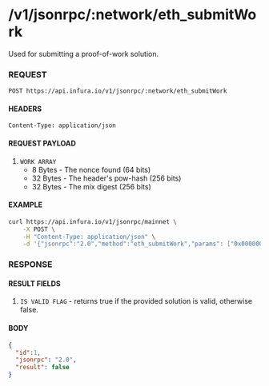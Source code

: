 # /v1/jsonrpc/:network/eth_submitWork

Used for submitting a proof-of-work solution.

### REQUEST

`POST https://api.infura.io/v1/jsonrpc/:network/eth_submitWork`

#### HEADERS

`Content-Type: application/json`

#### REQUEST PAYLOAD
1. `WORK ARRAY`
    - 8 Bytes - The nonce found (64 bits)
    - 32 Bytes - The header's pow-hash (256 bits)
    - 32 Bytes - The mix digest (256 bits)

#### EXAMPLE
```bash
curl https://api.infura.io/v1/jsonrpc/mainnet \
    -X POST \
    -H "Content-Type: application/json" \
    -d '{"jsonrpc":"2.0","method":"eth_submitWork","params": ["0x0000000000000001","0x1234567890abcdef1234567890abcdef1234567890abcdef1234567890abcdef","0xD1FE5700000000000000000000000000D1FE5700000000000000000000000000"],"id":1}'
```

### RESPONSE

#### RESULT FIELDS
1. `IS VALID FLAG` - returns true if the provided solution is valid, otherwise false.

#### BODY

```json
{
  "id":1,
  "jsonrpc": "2.0",
  "result": false
}
```
